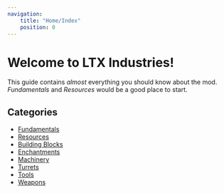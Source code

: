 ```yaml
---
navigation:
    title: "Home/Index"
    position: 0
---
```


# Welcome to LTX Industries!

This guide contains *almost* everything you should know about the mod. *Fundamentals* and *Resources* would be a good
place to start.

## Categories
- [Fundamentals](fundamentals/index.md)
- [Resources](resources/index.md)
- [Building Blocks](building_blocks/index.md)
- [Enchantments](enchantments/index.md)
- [Machinery](machines/index.md)
- [Turrets](turrets/index.md)
- [Tools](tools/index.md)
- [Weapons](weapons/index.md)